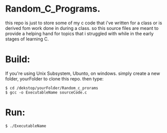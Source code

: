# Random_C_Programs.
this repo is just to store some of my c code that i've written for a class or is derived fom work done in during a class. so this source files are meant to provide a helping hand for topics that i struggled with while in the early stages of learning C.

# Build:
If you're using Unix Subsystem, Ubunto, on windows. 
simply create a new folder, yourFolder to clone this repo.
then type:
```
$ cd /dekstop/yourFolder/Random_c_prorams
$ gcc -o ExecutableName sourceCode.c 
```
# Run:

```
$ ./ExecutableName
```

